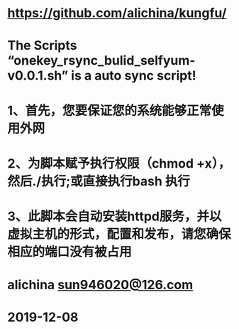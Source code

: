 # https://github.com/alichina/kungfu/
# The Scripts “onekey_rsync_bulid_selfyum-v0.0.1.sh” is a auto sync script!

# 1、首先，您要保证您的系统能够正常使用外网
# 2、为脚本赋予执行权限（chmod +x），然后./执行;或直接执行bash 执行
# 3、此脚本会自动安装httpd服务，并以虚拟主机的形式，配置和发布，请您确保相应的端口没有被占用

# alichina <sun946020@126.com>
# 2019-12-08
